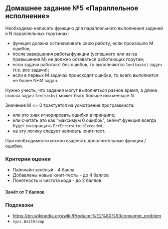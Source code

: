 ## Домашнее задание №5 «Параллельное исполнение»
Необходимо написать функцию для параллельного выполнения заданий в N параллельных горутинах:
* функция должна останавливать свою работу, если произошло M ошибок;
* после завершения работы функции (успешного или из-за превышения M) не должно оставаться работающих горутин;
* если задачи работают без ошибок, то выполняются `len(tasks)` задач (т.е. все задачи);
* если в первых M задачах происходят ошибки, то всего выполнится не более N+M задач.

Нужно учесть, что задания могут выполняться разное время, а длина списка задач
`len(tasks)` может быть больше или меньше N.

Значение M <= 0 трактуется на усмотрение программиста:
- или это знак игнорировать ошибки в принципе;
- или считать это как "максимум 0 ошибок", значит функция всегда будет возвращать 
`ErrErrorsLimitExceeded`;
- на эту логику следует написать юнит-тест.

При необходимости можно выделять дополнительные функции / ошибки.

### Критерии оценки
- Пайплайн зелёный - 4 балла
- Добавлены новые юнит-тесты - до 4 баллов
- Понятность и чистота кода - до 2 баллов

#### Зачёт от 7 баллов

### Подсказки
- https://en.wikipedia.org/wiki/Producer%E2%80%93consumer_problem
- `sync.WaitGroup`
